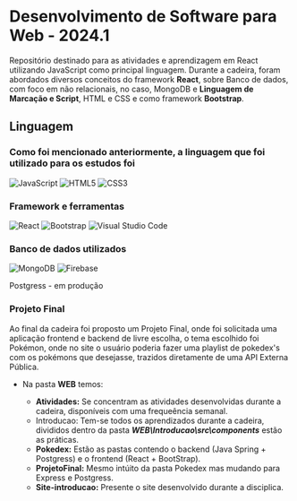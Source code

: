 # Desenvolvimento de Software para Web - 2024.1

Repositório destinado para as atividades e aprendizagem em React utilizando JavaScript como principal linguagem. Durante a cadeira, foram abordados diversos conceitos do framework **React**, sobre Banco de dados, com foco em não relacionais, no caso, MongoDB e **Linguagem de Marcação e Script**, HTML e CSS e como framework **Bootstrap**.

## Linguagem

### Como foi mencionado anteriormente, a linguagem que foi utilizado para os estudos foi

![JavaScript](https://img.shields.io/badge/javascript-%23323330.svg?style=for-the-badge&logo=javascript&logoColor=%23F7DF1E)
![HTML5](https://img.shields.io/badge/html5-%23E34F26.svg?style=for-the-badge&logo=html5&logoColor=white)
![CSS3](https://img.shields.io/badge/css3-%231572B6.svg?style=for-the-badge&logo=css3&logoColor=white)

### Framework e ferramentas

![React](https://img.shields.io/badge/react-%2320232a.svg?style=for-the-badge&logo=react&logoColor=%2361DAFB)
![Bootstrap](https://img.shields.io/badge/bootstrap-%238511FA.svg?style=for-the-badge&logo=bootstrap&logoColor=white)
![Visual Studio Code](https://img.shields.io/badge/Visual%20Studio%20Code-0078d7.svg?style=for-the-badge&logo=visual-studio-code&logoColor=white)

### Banco de dados utilizados

![MongoDB](https://img.shields.io/badge/MongoDB-%234ea94b.svg?style=for-the-badge&logo=mongodb&logoColor=white)
![Firebase](https://img.shields.io/badge/firebase-%23039BE5.svg?style=for-the-badge&logo=firebase)

Postgress - em produção

### Projeto Final

Ao final da cadeira foi proposto um Projeto Final, onde foi solicitada uma aplicação frontend e backend de livre escolha, o tema escolhido foi Pokémon, onde no site o usuário poderia fazer uma playlist de pokedex's com os pokémons que desejasse, trazidos diretamente de uma API Externa Pública.

- Na pasta **WEB** temos:

  - **Atividades:** Se concentram as atividades desenvolvidas durante a cadeira, disponíveis com uma frequeência semanal.
  - Introducao: Tem-se todos os aprendizados durante a cadeira, divididos dentro da pasta ***WEB\Introducao\src\components*** estão as práticas.
  - **Pokedex:** Estão as pastas contendo o backend (Java Spring + Postgress) e o frontend (React + BootStrap).
  - **ProjetoFinal:** Mesmo intúito da pasta Pokedex mas mudando para Express e Postgress.
  - **Site-introducao:** Presente o site desenvolvido durante a disciplica.
